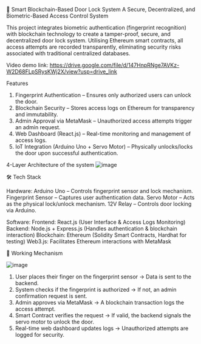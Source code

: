 🔐 Smart Blockchain-Based Door Lock System
A Secure, Decentralized, and Biometric-Based Access Control System

This project integrates biometric authentication (fingerprint recognition) with blockchain technology to create a tamper-proof, secure, and decentralized door lock system. Utilising Ethereum smart contracts, all access attempts are recorded transparently, eliminating security risks associated with traditional centralized databases.

Video demo link: https://drive.google.com/file/d/147HnpRNge7AVKz-W2D68FLpSRysKWj2X/view?usp=drive_link

Features
1. Fingerprint Authentication – Ensures only authorized users can unlock the door.
2. Blockchain Security – Stores access logs on Ethereum for transparency and immutability.
3. Admin Approval via MetaMask – Unauthorized access attempts trigger an admin request.
4. Web Dashboard (React.js) – Real-time monitoring and management of access logs.
5. IoT Integration (Arduino Uno + Servo Motor) – Physically unlocks/locks the door upon successful authentication.

4-Layer Architecture of the system
![image](https://github.com/user-attachments/assets/91f10191-e4f1-4c1d-b1f7-5645e194bf0b)


🛠️ Tech Stack

Hardware:
Arduino Uno – Controls fingerprint sensor and lock mechanism.
Fingerprint Sensor – Captures user authentication data.
Servo Motor – Acts as the physical lock/unlock mechanism.
12V Relay – Controls door locking via Arduino.

Software:
Frontend: React.js (User Interface & Access Logs Monitoring)
Backend: Node.js + Express.js (Handles authentication & blockchain interaction)
Blockchain: Ethereum (Solidity Smart Contracts, Hardhat for testing)
Web3.js: Facilitates Ethereum interactions with MetaMask

🔄 Working Mechanism

![image](https://github.com/user-attachments/assets/9e8ab4f2-a46e-493d-b8a6-7397f2d08310)


1. User places their finger on the fingerprint sensor → Data is sent to the backend.
2. System checks if the fingerprint is authorized → If not, an admin confirmation request is sent.
3. Admin approves via MetaMask → A blockchain transaction logs the access attempt.
4. Smart Contract verifies the request → If valid, the backend signals the servo motor to unlock the door.
5. Real-time web dashboard updates logs → Unauthorized attempts are logged for security.

